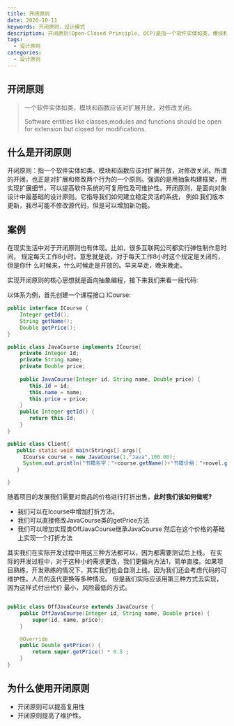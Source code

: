 ```yaml
---
title: 开闭原则
date: 2020-10-11
keywords: 开闭原则，设计模式
description: 开闭原则(Open-Closed Principle, OCP)是指一个软件实体如类、模块和函数应该对 扩展开放，对修改关闭。所谓的开闭，也正是对扩展和修改两个行为的一个原则。强调 的是用抽象构建框架，用实现扩展细节。可以提高软件系统的可复用性及可维护性。开闭原则，是面向对象设计中最基础的设计原则。它指导我们如何建立稳定灵活的系统， 例如:我们版本更新，我尽可能不修改源代码，但是可以增加新功能。
tags:
  - 设计原则
categories:
  - 设计原则
---
```


## 开闭原则

> 一个软件实体如类，模块和函数应该对扩展开放，对修改关闭。
> 
> Software entities like classes,modules and functions should be open for extension but closed for modifications.

## 什么是开闭原则

开闭原则：指一个软件实体如类、模块和函数应该对扩展开放，对修改关闭。所谓的开闭，也正是对扩展和修改两个行为的一个原则。强调的是用抽象构建框架，用实现扩展细节。可以提高软件系统的可复用性及可维护性。开闭原则，是面向对象设计中最基础的设计原则。它指导我们如何建立稳定灵活的系统， 例如:我们版本更新，我尽可能不修改源代码，但是可以增加新功能。


## 案例
在现实生活中对于开闭原则也有体现。比如，很多互联网公司都实行弹性制作息时间， 规定每天工作8小时。意思就是说，对于每天工作8小时这个规定是关闭的，但是你什 么时候来，什么时候走是开放的。早来早走，晚来晚走。

实现开闭原则的核心思想就是面向抽象编程，接下来我们来看一段代码:

以体系为例，首先创建一个课程接口 ICourse:

```java
public interface ICourse {
    Integer getId(); 
    String getName(); 
    Double getPrice();
}
```

```java
public class JavaCourse implements ICourse{  
    private Integer Id;
    private String name;
    private Double price;
    
    public JavaCourse(Integer id, String name, Double price) { 
       this.Id = id;
       this.name = name;
       this.price = price;
    }
    public Integer getId() { 
       return this.Id;
    }
}
```

```java
public class Client{
   public static void main(Strings[] args){
     ICourse course = new JavaCourse(1,"Java",100.00);
     System.out.println("书籍名字："+course.getName()+"书籍价格："+novel.getPrice());
   }

}

```

随着项目的发展我们需要对商品的价格进行打折出售，**此时我们该如何做呢?** 

- 我们可以在Icourse中增加打折方法。
- 我们可以直接修改JavaCourse类的getPrice方法
- 我们可以增加实现类OffJavaCourse继承JavaCourse 然后在这个价格的基础上实现一个打折方法


其实我们在实际开发过程中用这三种方法都可以，因为都需要测试后上线。 在实际的开发过程中，对于这种小的需求更改，我们更偏向方法1，简单直接。如果项目熟练，开发熟练的情况下，其实我们也会自测上线。因为我们还会考虑代码的可维护性。人员的迭代更换等多种情况。
但是我们实际应该用第三种方式去实现，因为这样式付出代价 最小，风险最低的方式。

```java

public class OffJavaCourse extends JavaCourse {
    public OffJavaCourse(Integer id, String name, Double price) {
        super(id, name, price);
    }

    @Override
    public Double getPrice() {
        return super.getPrice() * 0.5 ;
    }
}

```


## 为什么使用开闭原则

- 开闭原则可以提高复用性
- 开闭原则提高了维护性。

